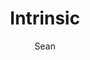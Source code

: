 ---
layout: post
author: Sean
email: smprotocol@gmail.com
title: "Intrinsic"
comments: true
image: /images/art/intrinsic_thumb.png
---